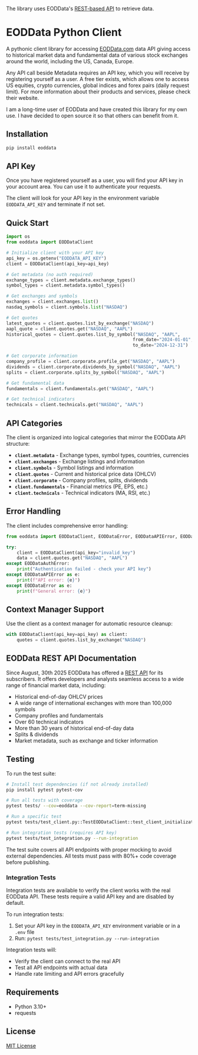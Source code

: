 
The library uses EODData's [REST-based API](https://api.eoddata.com/scalar/v1) to retrieve data.

# EODData Python Client

A pythonic client library for accessing [EODData.com](https://eoddata.com) data API giving access to historical market data and fundamental data of various stock exchanges around the world, including the US, Canada, Europe.

Any API call beside Metadata requires an API key, which you will receive by registering yourself as a user. A free tier exists, which allows one to access US equities, crypto currencies, global indices and forex pairs (daily request limit). For more information about their products and services, please check their website.

I am a long-time user of EODData and have created this library for my own use. I have decided to open source it so that others can benefit from it.

## Installation

```bash
pip install eoddata
```

## API Key

Once you have registered yourself as a user, you will find your API key in your account area. You can use it to authenticate your requests.

The client will look for your API key in the environment variable `EODDATA_API_KEY` and terminate if not set.

## Quick Start

```python
import os
from eoddata import EODDataClient

# Initialize client with your API key
api_key = os.getenv("EODDATA_API_KEY")
client = EODDataClient(api_key=api_key)

# Get metadata (no auth required)
exchange_types = client.metadata.exchange_types()
symbol_types = client.metadata.symbol_types()

# Get exchanges and symbols
exchanges = client.exchanges.list()
nasdaq_symbols = client.symbols.list("NASDAQ")

# Get quotes
latest_quotes = client.quotes.list_by_exchange("NASDAQ")
aapl_quote = client.quotes.get("NASDAQ", "AAPL")
historical_quotes = client.quotes.list_by_symbol("NASDAQ", "AAPL",
                                                from_date="2024-01-01",
                                                to_date="2024-12-31")

# Get corporate information
company_profile = client.corporate.profile_get("NASDAQ", "AAPL")
dividends = client.corporate.dividends_by_symbol("NASDAQ", "AAPL")
splits = client.corporate.splits_by_symbol("NASDAQ", "AAPL")

# Get fundamental data
fundamentals = client.fundamentals.get("NASDAQ", "AAPL")

# Get technical indicators
technicals = client.technicals.get("NASDAQ", "AAPL")
```

## API Categories

The client is organized into logical categories that mirror the EODData API structure:

- **`client.metadata`** - Exchange types, symbol types, countries, currencies
- **`client.exchanges`** - Exchange listings and information
- **`client.symbols`** - Symbol listings and information
- **`client.quotes`** - Current and historical price data (OHLCV)
- **`client.corporate`** - Company profiles, splits, dividends
- **`client.fundamentals`** - Financial metrics (PE, EPS, etc.)
- **`client.technicals`** - Technical indicators (MA, RSI, etc.)

## Error Handling

The client includes comprehensive error handling:

```python
from eoddata import EODDataClient, EODDataError, EODDataAPIError, EODDataAuthError

try:
    client = EODDataClient(api_key="invalid_key")
    data = client.quotes.get("NASDAQ", "AAPL")
except EODDataAuthError:
    print("Authentication failed - check your API key")
except EODDataAPIError as e:
    print(f"API error: {e}")
except EODDataError as e:
    print(f"General error: {e}")
```

## Context Manager Support

Use the client as a context manager for automatic resource cleanup:

```python
with EODDataClient(api_key=api_key) as client:
    quotes = client.quotes.list_by_exchange("NASDAQ")
```

## EODData REST API Documentation
Since August, 30th 2025 EODData has offered a [REST API](https://api.eoddata.com/) for its subscribers. It offers developers and analysts seamless access to a wide range of financial market data, including:

- Historical end-of-day OHLCV prices
- A wide range of international exchanges with more than 100,000 symbols
- Company profiles and fundamentals
- Over 60 technical indicators
- More than 30 years of historical end-of-day data
- Splits & dividends
- Market metadata, such as exchange and ticker information

## Testing

To run the test suite:
```bash
# Install test dependencies (if not already installed)
pip install pytest pytest-cov

# Run all tests with coverage
pytest tests/ --cov=eoddata --cov-report=term-missing

# Run a specific test
pytest tests/test_client.py::TestEODDataClient::test_client_initialization

# Run integration tests (requires API key)
pytest tests/test_integration.py --run-integration
```

The test suite covers all API endpoints with proper mocking to avoid external dependencies. All tests must pass with 80%+ code coverage before publishing.

### Integration Tests

Integration tests are available to verify the client works with the real EODData API. These tests require a valid API key and are disabled by default.

To run integration tests:
1. Set your API key in the `EODDATA_API_KEY` environment variable or in a `.env` file
2. Run: `pytest tests/test_integration.py --run-integration`

Integration tests will:
- Verify the client can connect to the real API
- Test all API endpoints with actual data
- Handle rate limiting and API errors gracefully

## Requirements

- Python 3.10+
- requests

## License

[MIT License](LICENSE)
